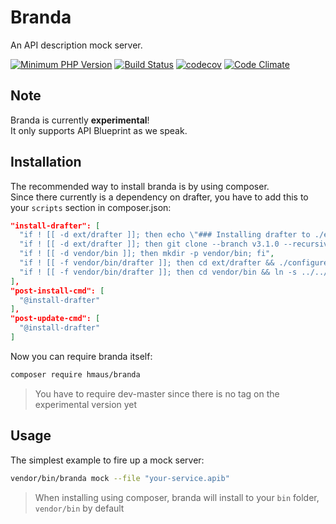# Branda
An API description mock server.

[![Minimum PHP Version](https://img.shields.io/badge/php-%3E%3D%207.0-8892BF.svg)](https://php.net/)
[![Build Status](https://travis-ci.org/hendrikmaus/branda.svg?branch=master)](https://travis-ci.org/hendrikmaus/branda)
[![codecov](https://codecov.io/gh/hendrikmaus/branda/branch/master/graph/badge.svg)](https://codecov.io/gh/hendrikmaus/branda)
[![Code Climate](https://codeclimate.com/github/hendrikmaus/branda/badges/gpa.svg)](https://codeclimate.com/github/hendrikmaus/branda)

## Note
Branda is currently **experimental**!  
It only supports API Blueprint as we speak.

## Installation
The recommended way to install branda is by using composer.  
Since there currently is a dependency on drafter, you have to add this to your `scripts` section in composer.json:

```json
"install-drafter": [
  "if ! [[ -d ext/drafter ]]; then echo \"### Installing drafter to ./ext; drafter bin to ./vendor/bin/ ###\"; fi",
  "if ! [[ -d ext/drafter ]]; then git clone --branch v3.1.0 --recursive https://github.com/apiaryio/drafter.git ext/drafter; fi",
  "if ! [[ -d vendor/bin ]]; then mkdir -p vendor/bin; fi",
  "if ! [[ -f vendor/bin/drafter ]]; then cd ext/drafter && ./configure && make drafter; fi",
  "if ! [[ -f vendor/bin/drafter ]]; then cd vendor/bin && ln -s ../../ext/drafter/bin/drafter drafter; fi"
],
"post-install-cmd": [
  "@install-drafter"
],
"post-update-cmd": [
  "@install-drafter"
]
```

Now you can require branda itself:
```bash
composer require hmaus/branda
```

> You have to require dev-master since there is no tag on the experimental version yet

## Usage
The simplest example to fire up a mock server:

```bash
vendor/bin/branda mock --file "your-service.apib"
```

> When installing using composer, branda will install to your `bin` folder, `vendor/bin` by default
